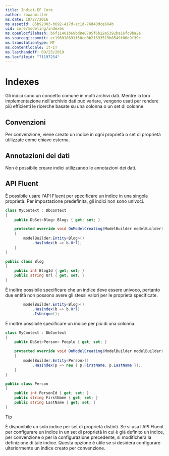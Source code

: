 ```yaml
---
title: Indici-EF Core
author: rowanmiller
ms.date: 10/27/2016
ms.assetid: 85b92003-b692-417d-ac1d-76d40dce664b
uid: core/modeling/indexes
ms.openlocfilehash: b6f11401b69bd8e8795f6b22e5392ba16fc9ba2e
ms.sourcegitcommit: ec196918691f50cd0b21693515b0549f06d9f39c
ms.translationtype: MT
ms.contentlocale: it-IT
ms.lasthandoff: 09/23/2019
ms.locfileid: "71197254"
---
```

# <a name="indexes"></a>Indexes

Gli indici sono un concetto comune in molti archivi dati. Mentre la loro implementazione nell'archivio dati può variare, vengono usati per rendere più efficienti le ricerche basate su una colonna o un set di colonne.

## <a name="conventions"></a>Convenzioni

Per convenzione, viene creato un indice in ogni proprietà o set di proprietà utilizzate come chiave esterna.

## <a name="data-annotations"></a>Annotazioni dei dati

Non è possibile creare indici utilizzando le annotazioni dei dati.

## <a name="fluent-api"></a>API Fluent

È possibile usare l'API Fluent per specificare un indice in una singola proprietà. Per impostazione predefinita, gli indici non sono univoci.

<!-- [!code-csharp[Main](samples/core/Modeling/FluentAPI/Index.cs?highlight=7,8)] -->
``` csharp
class MyContext : DbContext
{
    public DbSet<Blog> Blogs { get; set; }

    protected override void OnModelCreating(ModelBuilder modelBuilder)
    {
        modelBuilder.Entity<Blog>()
            .HasIndex(b => b.Url);
    }
}

public class Blog
{
    public int BlogId { get; set; }
    public string Url { get; set; }
}
```

È inoltre possibile specificare che un indice deve essere univoco, pertanto due entità non possono avere gli stessi valori per le proprietà specificate.

<!-- [!code-csharp[Main](samples/core/Modeling/FluentAPI/IndexUnique.cs?highlight=3)] -->
``` csharp
        modelBuilder.Entity<Blog>()
            .HasIndex(b => b.Url)
            .IsUnique();
```

È inoltre possibile specificare un indice per più di una colonna.

<!-- [!code-csharp[Main](samples/core/Modeling/FluentAPI/IndexComposite.cs?highlight=7,8)] -->
``` csharp
class MyContext : DbContext
{
    public DbSet<Person> People { get; set; }

    protected override void OnModelCreating(ModelBuilder modelBuilder)
    {
        modelBuilder.Entity<Person>()
            .HasIndex(p => new { p.FirstName, p.LastName });
    }
}

public class Person
{
    public int PersonId { get; set; }
    public string FirstName { get; set; }
    public string LastName { get; set; }
}
```

> [!TIP]  
> È disponibile un solo indice per set di proprietà distinti. Se si usa l'API Fluent per configurare un indice in un set di proprietà in cui è già definito un indice, per convenzione o per la configurazione precedente, si modificherà la definizione di tale indice. Questa opzione è utile se si desidera configurare ulteriormente un indice creato per convenzione.
